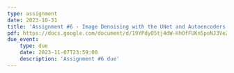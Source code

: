 ```yaml
---
type: assignment
date: 2023-10-31
title: 'Assignment #6 - Image Denoising with the UNet and Autoencoders'
pdf: https://docs.google.com/document/d/19YPdyO5tj4dW-HhOfFUKn5poNJ3VeZu16NiZo7IZ40o/edit?usp=sharing
due_event: 
    type: due 
    date: 2023-11-07T23:59:00
    description: 'Assignment #6 due'
---
```

